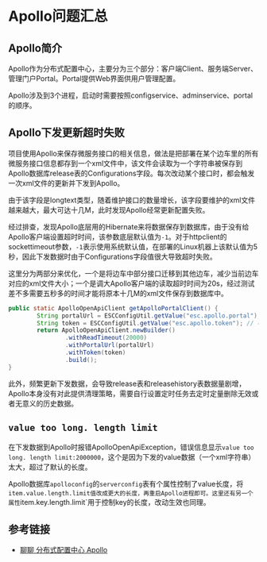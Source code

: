 # Apollo问题汇总

## Apollo简介

Apollo作为分布式配置中心，主要分为三个部分：客户端Client、服务端Server、管理门户Portal。Portal提供Web界面供用户管理配置。

Apollo涉及到3个进程，启动时需要按照configservice、adminservice、portal的顺序。

<!--more-->

## Apollo下发更新超时失败

项目使用Apollo来保存微服务接口的相关信息，做法是把部署在某个边车里的所有微服务接口信息都存到一个xml文件中，该文件会读取为一个字符串被保存到Apollo数据库release表的Configurations字段。每次改动某个接口时，都会触发一次xml文件的更新并下发到Apollo。

由于该字段是longtext类型，随着维护接口的数量增长，该字段要维护的xml文件越来越大，最大可达十几M，此时发现Apollo经常更新配置失败。

经过排查，发现Apollo底层用的Hibernate来将数据保存到数据库，由于没有给Apollo客户端设置超时时间，该参数底层默认值为`-1`。对于httpclient的sockettimeout参数，`-1`表示使用系统默认值，在部署的Linux机器上该默认值为5秒，因此下发数据时由于Configurations字段值很大导致超时失败。

这里分为两部分来优化，一个是将边车中部分接口迁移到其他边车，减少当前边车对应的xml文件大小；一个是调大Apollo客户端的读取超时时间为20s，经过测试差不多需要五秒多的时间才能将原本十几M的xml文件保存到数据库中。

```java
public static ApolloOpenApiClient getApolloPortalClient() {
        String portalUrl = ESCConfigUtil.getValue("esc.apollo.portal"); // portal url
        String token = ESCConfigUtil.getValue("esc.apollo.token"); // 申请的token
        return ApolloOpenApiClient.newBuilder()
                .withReadTimeout(20000)
                .withPortalUrl(portalUrl)
                .withToken(token)
                .build();
}
```

此外，频繁更新下发数据，会导致release表和releasehistory表数据量剧增，Apollo本身没有对此提供清理策略，需要自行设置定时任务去定时定量删除无效或者无意义的历史数据。

## `value too long. length limit`

在下发数据到Apollo时报错ApolloOpenApiException，错误信息显示`value too long. length limit:2000000`，这个是因为下发的value数据（一个xml字符串）太大，超过了默认的长度。

Apollo数据库`apolloconfig`的`serverconfig`表有个属性控制了value长度，将`item.value.length.limit值改成更大的长度，再重启Apollo进程即可。这里还有另一个属性`item.key.length.limit`用于控制key的长度，改动生效也同理。

## 参考链接

* [聊聊 分布式配置中心 Apollo](https://zhuanlan.zhihu.com/p/528233977)